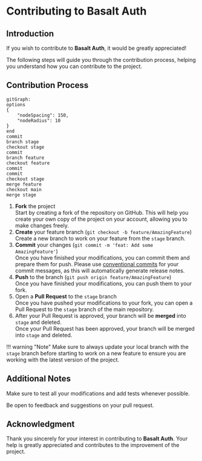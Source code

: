 # **Contributing to Basalt Auth**

## **Introduction**

If you wish to contribute to **Basalt Auth**, it would be greatly appreciated!

The following steps will guide you through the contribution process, helping you understand how you can contribute to the project.

## **Contribution Process**

```mermaid
gitGraph:
options
{
    "nodeSpacing": 150,
    "nodeRadius": 10
}
end
commit
branch stage
checkout stage
commit
branch feature
checkout feature
commit
commit
checkout stage
merge feature
checkout main
merge stage
```

1. **Fork** the project  
   Start by creating a fork of the repository on GitHub. This will help you create your own copy of the project on your account, allowing you to make changes freely.
2. **Create** your feature branch (`git checkout -b feature/AmazingFeature`)  
   Create a new branch to work on your feature from the `stage` branch.
3. **Commit** your changes (`git commit -m 'feat: Add some AmazingFeature'`)  
   Once you have finished your modifications, you can commit them and prepare them for push.
   Please use [conventional commits](https://www.conventionalcommits.org/en/v1.0.0/) for your commit messages, as this will automatically generate release notes.
4. **Push** to the branch (`git push origin feature/AmazingFeature`)  
   Once you have finished your modifications, you can push them to your fork.
5. Open a **Pull Request** to the `stage` branch  
   Once you have pushed your modifications to your fork, you can open a Pull Request to the `stage` branch of the main repository.
6. After your Pull Request is approved, your branch will be **merged** into `stage` and deleted.  
   Once your Pull Request has been approved, your branch will be merged into `stage` and deleted.

!!! warning "Note"
    Make sure to always update your local branch with the `stage` branch before starting to work on a new feature to ensure you are working with the latest version of the project.

## **Additional Notes**

Make sure to test all your modifications and add tests whenever possible.

Be open to feedback and suggestions on your pull request.

## **Acknowledgment**

Thank you sincerely for your interest in contributing to **Basalt Auth**. Your help is greatly appreciated and contributes to the improvement of the project.

<script data-name="BMC-Widget"
    data-cfasync="false"
    src="https://cdnjs.buymeacoffee.com/1.0.0/widget.prod.min.js"
    data-id="necrelox"
    data-description="Support me on Buy me a coffee!"
    data-message="Thank you for visiting!"
    data-color="#5F7FFF"
    data-position="Right"
    data-x_margin="18"
    data-y_margin="22" />

